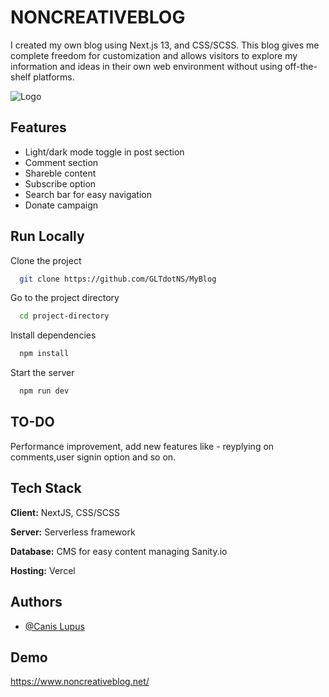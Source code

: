 # NONCREATIVEBLOG


I created my own blog using Next.js 13, and CSS/SCSS. This blog gives me complete freedom for customization and allows visitors to explore my information and ideas in their own web environment without using off-the-shelf platforms.


![Logo](https://i.ibb.co/Pt049yr/FullLogo.jpg)



## Features

- Light/dark mode toggle in post section
- Comment section
- Shareble content
- Subscribe option
- Search bar for easy navigation
- Donate campaign 



## Run Locally

Clone the project

```bash
  git clone https://github.com/GLTdotNS/MyBlog
```

Go to the project directory

```bash
  cd project-directory
```

Install dependencies

```bash
  npm install
```

Start the server

```bash
  npm run dev
```


## TO-DO

Performance improvement, add new features like - reyplying on comments,user signin option and so on. 

## Tech Stack

**Client:** NextJS, CSS/SCSS

**Server:** Serverless framework

**Database:** CMS for easy content managing Sanity.io

**Hosting:** Vercel

## Authors

- [@Canis Lupus](https://github.com/GLTdotNS)

## Demo

https://www.noncreativeblog.net/
